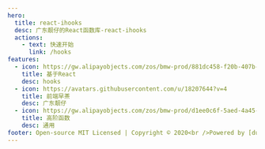 ```yaml
---
hero:
  title: react-ihooks
  desc: 广东靓仔的React函数库-react-ihooks
  actions:
    - text: 快速开始
      link: /hooks
features:
  - icon: https://gw.alipayobjects.com/zos/bmw-prod/881dc458-f20b-407b-947a-95104b5ec82b/k79dm8ih_w144_h144.png
    title: 基于React
    desc: hooks
  - icon: https://avatars.githubusercontent.com/u/18207644?v=4
    title: 前端早茶
    desc: 广东靓仔
  - icon: https://gw.alipayobjects.com/zos/bmw-prod/d1ee0c6f-5aed-4a45-a507-339a4bfe076c/k7bjsocq_w144_h144.png
    title: 高阶函数
    desc: 通用
footer: Open-source MIT Licensed | Copyright © 2020<br />Powered by [dumi](https://d.umijs.org)
---
```

